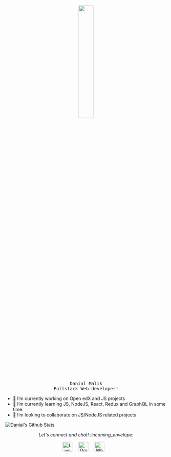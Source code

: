 ### 

<p align="center">
  <img src="https://media4.giphy.com/media/hbMEVoYDM3aIE/giphy.gif" width="30%" height="30%">
  <br/>
  <samp>
    Danial Malik
  </samp>
  <br/>
  <samp>
    Fullstack Web developer!
  </samp>
</p>


- 🔭 I’m currently working on Open edX and JS projects
- 🌱 I’m currently learning JS, NodeJS, React, Redux and GraphQL in some time.
- 👯 I’m looking to collaborate on JS/NodeJS related projects

  
![Danial's Github Stats](https://github-readme-stats.vercel.app/api?username=danialmalik&show_icons=true&title_color=fff&icon_color=79ff97&text_color=9f9f9f&bg_color=151515)


<p align="center"> 
  <i> Let's connect and chat! :incoming_envelope: </i>
</p>

<p align="center">
  <a href="https://www.linkedin.com/in/danial-malik/"><img src="https://img.icons8.com/color/48/000000/linkedin.png" width="30px" alt="LinkedIn"></a> &nbsp; &nbsp;
 <a href="mailto:danialmalik321@gmail.com"><img src="https://img.icons8.com/fluent/48/000000/gmail.png" width="30px" alt="Gmail"></a> &nbsp; &nbsp;
  <a href="https://api.whatsapp.com/send?phone=+923248428753"><img src="https://img.icons8.com/color/48/000000/whatsapp.png" width="30px" alt="Whatsapp"></a> &nbsp; &nbsp;
</p>
